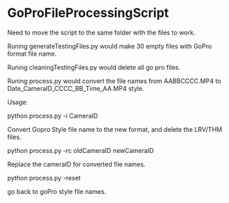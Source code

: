 # GoProFileProcessingScript

Need to move the script to the same folder with the files to work.

Runing generateTestingFiles.py would make 30 empty files with GoPro format file name.

Runing cleaningTestingFiles.py would delete all go pro files.

Runing process.py would convert the file names from AABBCCCC.MP4 to Date_CameraID_CCCC_BB_Time_AA.MP4 style.

Usage:

python process.py -i CameraID

Convert Gopro Style file name to the new format, and delete the LRV/THM files.

python process.py -rc oldCameraID newCameraID

Replace the cameraID for converted file names.

python process.py -reset

go back to goPro style file names.
